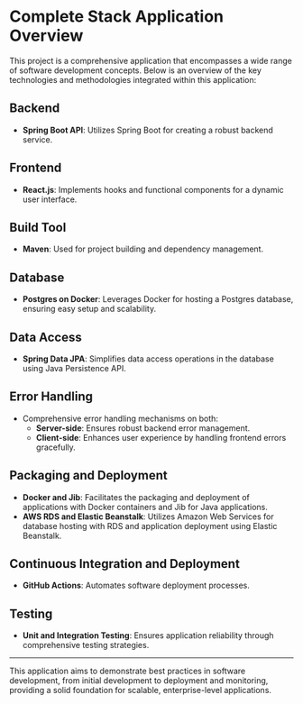# Complete Stack Application Overview

This project is a comprehensive application that encompasses a wide range of software development concepts. Below is an overview of the key technologies and methodologies integrated within this application:

## Backend

- **Spring Boot API**: Utilizes Spring Boot for creating a robust backend service.

## Frontend

- **React.js**: Implements hooks and functional components for a dynamic user interface.

## Build Tool

- **Maven**: Used for project building and dependency management.

## Database

- **Postgres on Docker**: Leverages Docker for hosting a Postgres database, ensuring easy setup and scalability.

## Data Access

- **Spring Data JPA**: Simplifies data access operations in the database using Java Persistence API.

## Error Handling

- Comprehensive error handling mechanisms on both:
  - **Server-side**: Ensures robust backend error management.
  - **Client-side**: Enhances user experience by handling frontend errors gracefully.

## Packaging and Deployment

- **Docker and Jib**: Facilitates the packaging and deployment of applications with Docker containers and Jib for Java applications.
- **AWS RDS and Elastic Beanstalk**: Utilizes Amazon Web Services for database hosting with RDS and application deployment using Elastic Beanstalk.

## Continuous Integration and Deployment

- **GitHub Actions**: Automates software deployment processes.

## Testing

- **Unit and Integration Testing**: Ensures application reliability through comprehensive testing strategies.

---

This application aims to demonstrate best practices in software development, from initial development to deployment and monitoring, providing a solid foundation for scalable, enterprise-level applications.
